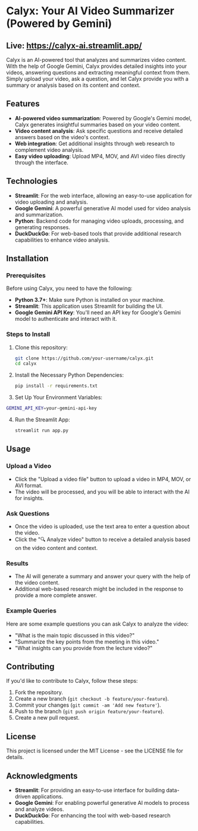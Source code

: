 # Calyx: Your AI Video Summarizer (Powered by Gemini)
## Live: https://calyx-ai.streamlit.app/

Calyx is an AI-powered tool that analyzes and summarizes video content. With the help of Google Gemini, Calyx provides detailed insights into your videos, answering questions and extracting meaningful context from them. Simply upload your video, ask a question, and let Calyx provide you with a summary or analysis based on its content and context.

## Features

- **AI-powered video summarization**: Powered by Google's Gemini model, Calyx generates insightful summaries based on your video content.
- **Video content analysis**: Ask specific questions and receive detailed answers based on the video's context.
- **Web integration**: Get additional insights through web research to complement video analysis.
- **Easy video uploading**: Upload MP4, MOV, and AVI video files directly through the interface.

## Technologies

- **Streamlit**: For the web interface, allowing an easy-to-use application for video uploading and analysis.
- **Google Gemini**: A powerful generative AI model used for video analysis and summarization.
- **Python**: Backend code for managing video uploads, processing, and generating responses.
- **DuckDuckGo**: For web-based tools that provide additional research capabilities to enhance video analysis.

## Installation

### Prerequisites

Before using Calyx, you need to have the following:

- **Python 3.7+**: Make sure Python is installed on your machine.
- **Streamlit**: This application uses Streamlit for building the UI.
- **Google Gemini API Key**: You'll need an API key for Google's Gemini model to authenticate and interact with it.

### Steps to Install

1. Clone this repository:

   ```bash
   git clone https://github.com/your-username/calyx.git
   cd calyx
   ```
   
2. Install the Necessary Python Dependencies:
   ```bash
   pip install -r requirements.txt
   ```

3.  Set Up Your Environment Variables:
   ```bash
   GEMINI_API_KEY=your-gemini-api-key
   ```

4. Run the Streamlit App:
   ```bash
   streamlit run app.py
   ```
## Usage

### Upload a Video

- Click the "Upload a video file" button to upload a video in MP4, MOV, or AVI format.
- The video will be processed, and you will be able to interact with the AI for insights.

### Ask Questions

- Once the video is uploaded, use the text area to enter a question about the video.
- Click the "🔍 Analyze video" button to receive a detailed analysis based on the video content and context.

### Results

- The AI will generate a summary and answer your query with the help of the video content.
- Additional web-based research might be included in the response to provide a more complete answer.

### Example Queries

Here are some example questions you can ask Calyx to analyze the video:

- "What is the main topic discussed in this video?"
- "Summarize the key points from the meeting in this video."
- "What insights can you provide from the lecture video?"

## Contributing

If you'd like to contribute to Calyx, follow these steps:

1. Fork the repository.
2. Create a new branch (`git checkout -b feature/your-feature`).
3. Commit your changes (`git commit -am 'Add new feature'`).
4. Push to the branch (`git push origin feature/your-feature`).
5. Create a new pull request.

## License

This project is licensed under the MIT License - see the LICENSE file for details.

## Acknowledgments

- **Streamlit**: For providing an easy-to-use interface for building data-driven applications.
- **Google Gemini**: For enabling powerful generative AI models to process and analyze videos.
- **DuckDuckGo**: For enhancing the tool with web-based research capabilities.
